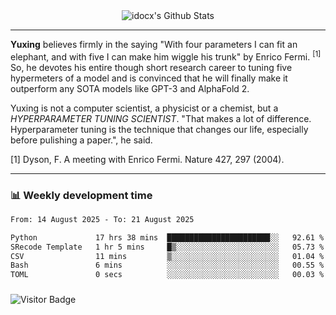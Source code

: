 <div align="center">
    <img align="center" src="https://github-readme-stats.vercel.app/api?username=idocx&show_icons=true&count_private=true&hide_border=true" alt="idocx's Github Stats"></img>
</div>

---

**Yuxing** believes firmly in the saying "With four parameters I can fit an elephant, and with five I can make him wiggle his trunk" by Enrico Fermi. <sup>[1]</sup> So, he devotes his entire though short research career to tuning five hypermeters of a model and is convinced that he will finally make it outperform any SOTA models like GPT-3 and AlphaFold 2.

Yuxing is not a computer scientist, a physicist or a chemist, but a *HYPERPARAMETER TUNING SCIENTIST*. "That makes a lot of difference. Hyperparameter tuning is the technique that changes our life, especially before pulishing a paper.", he said.

[1] Dyson, F. A meeting with Enrico Fermi. Nature 427, 297 (2004).


---

### 📊 Weekly development time
<!--START_SECTION:waka-->

```txt
From: 14 August 2025 - To: 21 August 2025

Python             17 hrs 38 mins  ███████████████████████░░   92.61 %
SRecode Template   1 hr 5 mins     █▒░░░░░░░░░░░░░░░░░░░░░░░   05.73 %
CSV                11 mins         ▒░░░░░░░░░░░░░░░░░░░░░░░░   01.04 %
Bash               6 mins          ░░░░░░░░░░░░░░░░░░░░░░░░░   00.55 %
TOML               0 secs          ░░░░░░░░░░░░░░░░░░░░░░░░░   00.03 %
```

<!--END_SECTION:waka-->

### 

![Visitor Badge](https://visitor-badge.laobi.icu/badge?page_id=idocx.idocx)